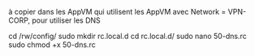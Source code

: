 à copier dans les AppVM qui utilisent les AppVM avec Network = VPN-CORP, pour utiliser les DNS

cd /rw/config/
sudo mkdir rc.local.d
cd rc.local.d/
sudo nano 50-dns.rc
sudo chmod +x 50-dns.rc
